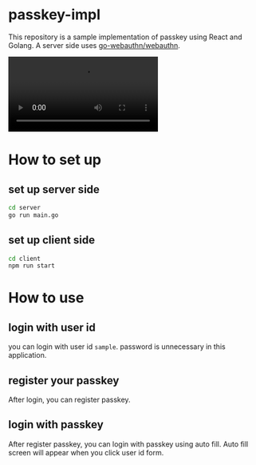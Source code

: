 # passkey-impl
This repository is a sample implementation of passkey using React and Golang. A server side uses [go-webauthn/webauthn](https://github.com/go-webauthn/webauthn).

<video src="https://github.com/ksrnnb/passkey-impl/assets/48155865/76758daa-755a-4db9-b3c3-9f77cd4789c2"></video>

# How to set up
## set up server side
```bash
cd server
go run main.go
```

## set up client side
```bash
cd client
npm run start
```

# How to use
## login with user id
you can login with user id `sample`. password is unnecessary in this application.

## register your passkey
After login, you can register passkey.

## login with passkey
After register passkey, you can login with passkey using auto fill. Auto fill screen will appear when you click user id form.
